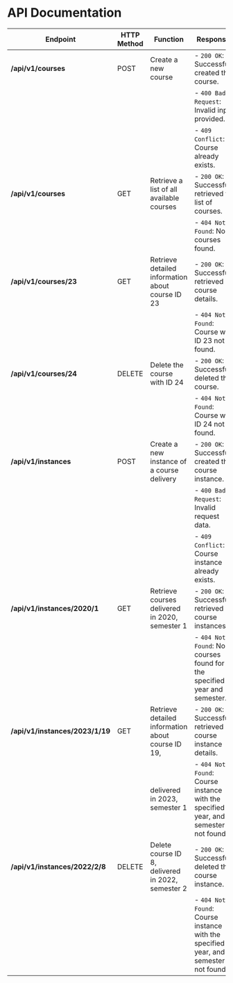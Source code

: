 # API Documentation

| **Endpoint**                          | **HTTP Method**  | **Function**                                        | **Responses**                                                                                                                                 |
|---------------------------------------|------------------|-----------------------------------------------------|----------------------------------------------------------------------------------------------------------------------------------------------|
| **/api/v1/courses**                   | POST             | Create a new course                                 | - `200 OK`: Successfully created the course.                                                                                                 |
|                                       |                  |                                                     | - `400 Bad Request`: Invalid input provided.                                                                                                 |
|                                       |                  |                                                     | - `409 Conflict`: Course already exists.                                                                                                     |
| **/api/v1/courses**                   | GET              | Retrieve a list of all available courses            | - `200 OK`: Successfully retrieved the list of courses.                                                                                      |
|                                       |                  |                                                     | - `404 Not Found`: No courses found.                                                                                                         |
| **/api/v1/courses/23**                | GET              | Retrieve detailed information about course ID 23    | - `200 OK`: Successfully retrieved course details.                                                                                           |
|                                       |                  |                                                     | - `404 Not Found`: Course with ID 23 not found.                                                                                              |
| **/api/v1/courses/24**                | DELETE           | Delete the course with ID 24                        | - `200 OK`: Successfully deleted the course.                                                                                                 |
|                                       |                  |                                                     | - `404 Not Found`: Course with ID 24 not found.                                                                                              |
| **/api/v1/instances**                 | POST             | Create a new instance of a course delivery          | - `200 OK`: Successfully created the course instance.                                                                                        |
|                                       |                  |                                                     | - `400 Bad Request`: Invalid request data.                                                                                                   |
|                                       |                  |                                                     | - `409 Conflict`: Course instance already exists.                                                                                            |
| **/api/v1/instances/2020/1**          | GET              | Retrieve courses delivered in 2020, semester 1      | - `200 OK`: Successfully retrieved course instances.                                                                                         |
|                                       |                  |                                                     | - `404 Not Found`: No courses found for the specified year and semester.                                                                     |
| **/api/v1/instances/2023/1/19**       | GET              | Retrieve detailed information about course ID 19,   | - `200 OK`: Successfully retrieved course instance details.                                                                                  |
|                                       |                  | delivered in 2023, semester 1                       | - `404 Not Found`: Course instance with the specified ID, year, and semester not found.                                                      |
| **/api/v1/instances/2022/2/8**        | DELETE           | Delete course ID 8, delivered in 2022, semester 2   | - `200 OK`: Successfully deleted the course instance.                                                                                        |
|                                       |                  |                                                     | - `404 Not Found`: Course instance with the specified ID, year, and semester not found.                                                      |
